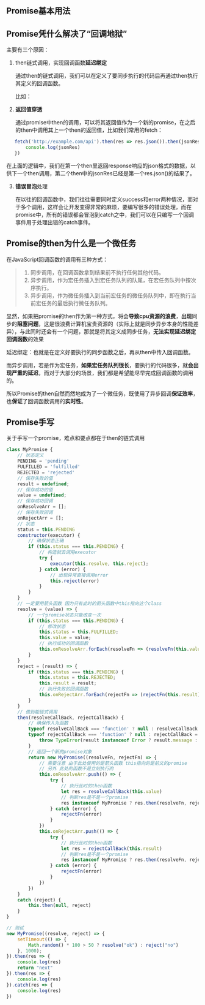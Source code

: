 ## Promise基本用法

## Promise凭什么解决了“回调地狱”

主要有三个原因：

1. then链式调用，实现回调函数**延迟绑定**

   通过then的链式调用，我们可以在定义了要同步执行的代码后再通过then执行其定义的回调函数。

   比如：

   

2. **返回值穿透**

   通过promise中then的调用，可以将其返回值作为一个新的promise，在之后的then中调用其上一个then的返回值，比如我们常用的fetch：

   

``` js
   fetch('http://example.com/api').then(res => res.json()).then(jsonRes => {
       console.log(jsonRes)
   })
```

   在上面的逻辑中，我们在第一个then里返回response响应的json格式的数据，以供下一个then调用，第二个then中的jsonRes已经是第一个res.json()的结果了。

3. **错误冒泡**处理

   在以往的回调函数中，我们往往需要同时定义success和error两种情况，而对于多个调用，这样会让开发变得非常的麻烦，要编写很多的错误处理，而在promise中，所有的错误都会冒泡到catch之中，我们可以在只编写一个回调事件用于处理出错的catch事件。

## Promise的then为什么是一个微任务

在JavaScript回调函数的调用有三种方式：

> 1. 同步调用，在回调函数拿到结果前不执行任何其他代码。
> 2. 异步调用，作为宏任务插入到宏任务队列的队尾，在宏任务队列中按次序执行。
> 3. 异步调用，作为微任务插入到当前宏任务的微任务队列中，即在执行当前宏任务的最后执行微任务队列。

显然，如果把promise的then作为第一种方式，将会**导致cpu资源的浪费**，**出现**同步的**阻塞问题**，这是很浪费计算机宝贵资源的（实际上就是同步异步本身的性能差异），与此同时还会有一个问题，那就是将其定义成同步任务，**无法实现延迟绑定回调函数**的效果

延迟绑定：也就是在定义好要执行的同步函数之后，再从then中传入回调函数。

而异步调用，若是作为宏任务，**如果宏任务队列很长**，要执行的代码很多，就**会出现严重的延迟**，而对于大部分的场景，我们都是希望能尽早完成回调函数的调用的。

所以Promise的then自然而然地成为了一个微任务，既使用了异步回调**保证效率**，也**保证**了回调函数调用的**实时性**。

## Promise手写

关于手写一个promise，难点和要点都在于then的链式调用

``` js
class MyPromise {
    // 状态定义
    PENDING = 'pending'
    FULFILLED = 'fulfilled'
    REJECTED = 'rejected'
    // 保存失败的值
    result = undefined;
    // 保存成功的值
    value = undefined;
    // 保存成功回调
    onResolveArr = [];
    // 保存失败回调
    onRejectArr = [];
    // 状态
    status = this.PENDING
    constructor(executor) {
        // 确保状态正确
        if (this.status === this.PENDING) {
            // 构造就去调用executor
            try {
                executor(this.resolve, this.reject);
            } catch (error) {
                // 出现异常直接调用error
                this.reject(error)
            }
        }
    }
    // 一定要用箭头函数 因为只有此时的箭头函数中this指向这个class
    resolve = (value) => {
        // 一个promise状态只能改变一次
        if (this.status === this.PENDING) {
            // 修改状态
            this.status = this.FULFILLED;
            this.value = value;
            // 执行成功的回调函数
            this.onResolveArr.forEach(resolveFn => (resolveFn(this.value)))
        }
    }
    reject = (result) => {
        if (this.status === this.PENDING) {
            this.status = this.REJECTED;
            this.result = result;
            // 执行失败的回调函数
            this.onRejectArr.forEach(rejectFn => (rejectFn(this.result)))
        }
    }
    // 做到能链式调用
    then(resolveCallBack, rejectCallBack) {
        // 确保传入为函数
        typeof resolveCallBack === 'function' ? null : resolveCallBack = value => value;
        typeof rejectCallBack === 'function' ? null : rejectCallBack = result => {
            throw TypeError(result instanceof Error ? result.message : result)
        }
        // 返回一个新的promise对象
        return new MyPromise((resolveFn, rejectFn) => {
            // 需要注意 由于此处使用的是箭头函数 this指向的是前文的promise
            // 另外 此处的函数不是立刻执行的
            this.onResolveArr.push(() => {
                try {
                    // 执行此时的then函数
                    let res = resolveCallBack(this.value)
                    // 判断res是不是一个promise
                    res instanceof MyPromise ? res.then(resolveFn, rejectFn) : resolveFn(res)
                } catch (error) {
                    rejectFn(error)
                }
            })
            this.onRejectArr.push(() => {
                try {
                    // 执行此时的then函数
                    let res = rejectCallBack(this.result)
                    // 判断res是不是一个promise
                    res instanceof MyPromise ? res.then(resolveFn, rejectFn) : resolveFn(res)
                } catch (error) {
                    rejectFn(error)
                }
            })
        })
    }
    catch (reject) {
        this.then(null, reject)
    }
}

// 测试
new MyPromise((resolve, reject) => {
    setTimeout(() => {
        Math.random() * 100 > 50 ? resolve("ok") : reject("no")
    }, 1000);
}).then(res => {
    console.log(res)
    return "next"
}).then(res => {
    console.log(res)
}).catch(res => {
    console.log(res)
})
```
